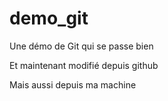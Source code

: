 demo_git
=========

Une démo de Git qui se passe bien

Et maintenant modifié depuis github

Mais aussi depuis ma machine
